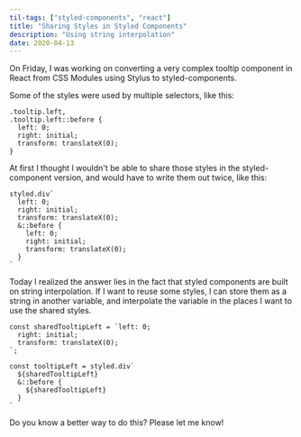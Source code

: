 ```yaml
---
til-tags: ["styled-components", "react"]
title: "Sharing Styles in Styled Components"
description: "Using string interpolation"
date: 2020-04-13
---
```


On Friday, I was working on converting a very complex tooltip component in React from CSS Modules using Stylus to styled-components. 

Some of the styles were used by multiple selectors, like this: 

```
.tooltip.left,
.tooltip.left::before { 
  left: 0;
  right: initial;
  transform: translateX(0);
}
```

At first I thought I wouldn't be able to share those styles in the styled-component version, and would have to write them out twice, like this: 
```
styled.div`
  left: 0;
  right: initial;
  transform: translateX(0);
  &::before {
    left: 0;
    right: initial;
    transform: translateX(0);
  }
`
```

Today I realized the answer lies in the fact that styled components are built on string interpolation. If I want to reuse some styles, I can store them as a string in another variable, and interpolate the variable in the places I want to use the shared styles.

```
const sharedTooltipLeft = `left: 0;
  right: initial;
  transform: translateX(0);
`;

const tooltipLeft = styled.div`
  ${sharedTooltipLeft}
  &::before {
    ${sharedTooltipLeft}
  }
`
```

Do you know a better way to do this? Please let me know!